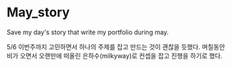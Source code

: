 # May_story
Save my day's story that write my portfolio during may.

5/6 이번주까지 고민하면서 하나의 주제를 잡고 만드는 것이 괜찮을 듯했다. 며칠동안 비가 오면서 오랜만에 떠올린 은하수(milkyway)로
    컨셉을 잡고 진행을 하기로 했다. 
